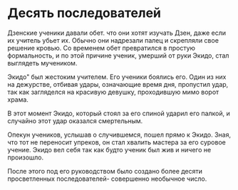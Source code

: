 # Десять последователей

Дзенские ученики давали обет. что они хотят изучать Дзен, даже если их учитель убьет их. Обычно они надрезали палец и скрепляли свое решение кровью. Со временем обет превратился в простую формальность, и по этой причине ученик, умерший от руки Экидо, стал выглядеть мучеником.

Экидо" был жестоким учителем. Его ученики боялись его. Один из них на дежурстве, отбивая удары, означающие время дня, пропустил удар, так как загляделся на красивую девушку, проходившую мимо ворот храма.

В этот момент Экидо, который стоял за его спиной ударил его палкой, и случайно этот удар оказался смертельным.

Опекун учеников, услышав о случившемся, пошел прямо к Экидо. Зная, что тот не переносит упреков, он стал хвалить мастера за его суровое учение. Экидо вел себя так как будто ученик был жив и ничего не произошло.

После этого под его руководством было создано более десяти просветленных последователей- совершенно необычное число.